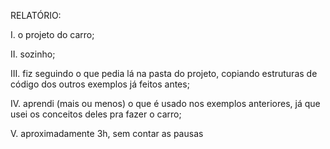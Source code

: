 RELATÓRIO:

I. o projeto do carro;

II. sozinho;

III. fiz seguindo o que pedia lá na pasta do projeto, copiando estruturas de código dos outros exemplos já feitos antes;

IV. aprendi (mais ou menos) o que é usado nos exemplos anteriores, já que usei os conceitos deles pra fazer o carro;

V. aproximadamente 3h, sem contar as pausas

